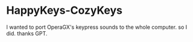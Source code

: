 # HappyKeys-CozyKeys
I wanted to port OperaGX's keypress sounds to the whole computer. so I did. thanks GPT.
